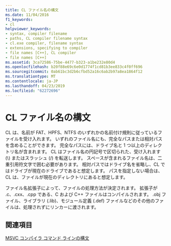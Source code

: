 ```yaml
---
title: CL ファイル名の構文
ms.date: 11/04/2016
f1_keywords:
- cl
helpviewer_keywords:
- syntax, compiler filename
- paths, CL compiler filename syntax
- cl.exe compiler, filename syntax
- extensions, specifying to compiler
- file names [C++], CL compiler
- file names [C++]
ms.assetid: 3ca72586-75be-4477-b323-a1be232e80d4
ms.openlocfilehash: b20f88e69c6e0d1774f1cd81b3ee833c4f0ff696
ms.sourcegitcommit: 0ab61bc3d2b6cfbd52a16c6ab2b97a8ea1864f12
ms.translationtype: MT
ms.contentlocale: ja-JP
ms.lasthandoff: 04/23/2019
ms.locfileid: "62272696"
---
```

# <a name="cl-filename-syntax"></a>CL ファイル名の構文

CL は、名前が FAT、HPFS、NTFS のいずれかの名前付け規則に従っているファイルを受け入れます。 いずれのファイル名にも、完全なパスまたは相対パスを含めることができます。 完全なパスには、ドライブ名と 1 つ以上のディレクトリ名が含まれます。 CL はファイル名の円記号で区切られた、受け入れます (\\) またはスラッシュ (/) を転送します。 スペースが含まれるファイル名は、二重引用符文字で囲む必要があります。 相対パスではドライブ名を省略し、CL ではドライブが現在のドライブであると想定します。 パスを指定しない場合は、CL は、ファイルが現在のディレクトリにあると想定します。

ファイル名拡張子によって、ファイルの処理方法が決定されます。 拡張子が .c、.cxx、.cpp である、C および C++ ファイルはコンパイルされます。 .obj ファイル、ライブラリ (.lib)、モジュール定義 (.def) ファイルなどのその他のファイルは、処理されずにリンカーに渡されます。

## <a name="see-also"></a>関連項目

[MSVC コンパイラ コマンド ラインの構文](compiler-command-line-syntax.md)
